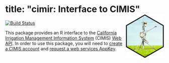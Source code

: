 # title: "cimir: Interface to CIMIS" <a href='https://dplyr.tidyverse.org'><img src='man/figures/logo.png' align="right" height="139" /></a>

[![Build Status](https://travis-ci.org/mkoohafkan/cimir.svg?branch=master)](https://travis-ci.org/mkoohafkan/cimir)

This package provides an R interface to the 
[California Irrigation Management Information System](https://cimis.water.ca.gov/)
(CIMIS) [Web API](http://et.water.ca.gov/Home/Index). In order to use 
this package, you will need to 
[create a CIMIS account](https://cimis.water.ca.gov/Auth/Register.aspx) 
and [request a web services AppKey](https://et.water.ca.gov/Home/Register/). 

